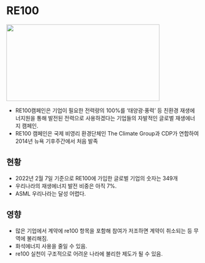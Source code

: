 # RE100
<img src="https://search.pstatic.net/common/?src=http%3A%2F%2Fimgnews.naver.net%2Fimage%2F018%2F2021%2F01%2F05%2F0004821525_001_20210105110208424.jpg&type=l340_165" width="400" height="200">

* RE100캠페인은 기업이 필요한 전력량의 100%를 ‘태양광·풍력’ 등 친환경 재생에너지원을 통해 발전된 전력으로 사용하겠다는 기업들의 자발적인 글로벌 재생에너지 캠페인.
* RE100 캠페인은 국제 비영리 환경단체인 The Climate Group과 CDP가 연합하여 2014년 뉴욕 기후주간에서 처음 발족

## 현황

* 2022년 2월 7일 기준으로 RE100에 가입한 글로벌 기업의 숫자는 349개
* 우리나라의 재생에너지 발전 비중은 아직 7%.
* ASML 우리나라는 달성 어렵다.

## 영향

* 많은 기업에서 계약에 re100 항목을 포함해 참여가 저조하면 계약이 취소되는 등 무역에 불리해짐.
* 화석에너지 사용을 줄일 수 있음.
* re100 실천이 구조적으로 어려운 나라에 불리한 제도가 될 수 있음.
